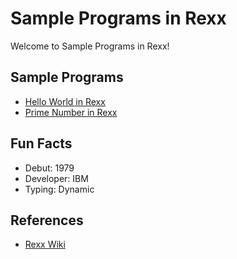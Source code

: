 # Sample Programs in Rexx

Welcome to Sample Programs in Rexx!

## Sample Programs

- [Hello World in Rexx](https://github.com/jrg94/sample-programs/issues/32)
- [Prime Number in Rexx](https://github.com/jrg94/sample-programs/issues/2175)

## Fun Facts

- Debut: 1979
- Developer: IBM
- Typing: Dynamic

## References

- [Rexx Wiki](https://en.wikipedia.org/wiki/Rexx)
